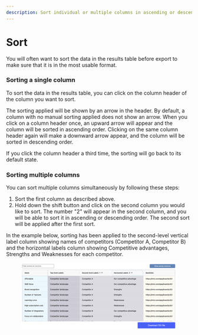 ```yaml
---
description: Sort individual or multiple columns in ascending or descending order
---
```


# Sort

You will often want to sort the data in the results table before export to make sure that it is in the most usable format.

### Sorting a single column

To sort the data in the results table, you can click on the column header of the column you want to sort.&#x20;

The sorting applied will be shown by an arrow in the header. By default, a column with no manual sorting applied does not show an arrow. When you click on a column header once, an upward arrow will appear and the column will be sorted in ascending order. Clicking on the same column header again will make a downward arrow appear, and the column will be sorted in descending order.

&#x20;If you click the column header a third time, the sorting will go back to its default state.

### Sorting multiple columns

You can sort multiple columns simultaneously by following these steps:&#x20;

1. Sort the first column as described above.&#x20;
2. Hold down the shift button and click on the second column you would like to sort. The number "2" will appear in the second column, and you will be able to sort it in ascending or descending order. The second sort will be applied after the first sort.

In the example below, sorting has been applied to the second-level vertical label column showing names of competitors (Competitor A, Competitor B) and the horizontal labels column showing Competitive advantages, Strengths and Weaknesses for each competitor.

<figure><img src="../.gitbook/assets/Export_CSVexport_01.png" alt=""><figcaption></figcaption></figure>
